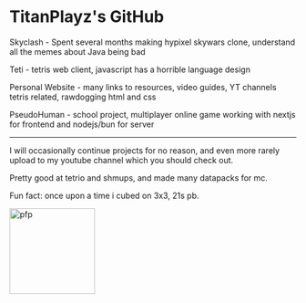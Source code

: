 # TitanPlayz's GitHub

Skyclash - Spent several months making hypixel skywars clone, understand all the memes about Java being bad

Teti - tetris web client, javascript has a horrible language design

Personal Website - many links to resources, video guides, YT channels tetris related, rawdogging html and css

PseudoHuman - school project, multiplayer online game working with nextjs for frontend and nodejs/bun for server

<hr>

I will occasionally continue projects for no reason, and even more rarely upload to my youtube channel which you should check out.

Pretty good at tetrio and shmups, and made many datapacks for mc.

Fun fact: once upon a time i cubed on 3x3, 21s pb.

<img src="https://github.com/TitanPlayz100/titanplayz100/assets/118145727/fb596ff1-f34e-45ce-8956-76c4894709ad" height=150 width=150 alt="pfp"/>
